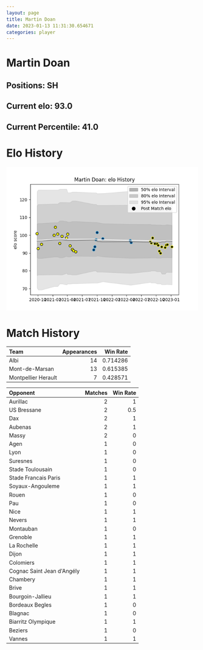 ```yaml
---  
layout: page  
title: Martin Doan  
date: 2023-01-13 11:31:30.654671  
categories: player  
---
```

# Martin Doan

## Positions: SH

## Current elo: 93.0

## Current Percentile: 41.0

# Elo History


![elo history](history_MartinDoan.png)
# Match History


| Team                |   Appearances |   Win Rate |
|:--------------------|--------------:|-----------:|
| Albi                |            14 |   0.714286 |
| Mont-de-Marsan      |            13 |   0.615385 |
| Montpellier Herault |             7 |   0.428571 |

| Opponent                   |   Matches |   Win Rate |
|:---------------------------|----------:|-----------:|
| Aurillac                   |         2 |        1   |
| US Bressane                |         2 |        0.5 |
| Dax                        |         2 |        1   |
| Aubenas                    |         2 |        1   |
| Massy                      |         2 |        0   |
| Agen                       |         1 |        0   |
| Lyon                       |         1 |        0   |
| Suresnes                   |         1 |        0   |
| Stade Toulousain           |         1 |        0   |
| Stade Francais Paris       |         1 |        1   |
| Soyaux-Angouleme           |         1 |        1   |
| Rouen                      |         1 |        0   |
| Pau                        |         1 |        0   |
| Nice                       |         1 |        1   |
| Nevers                     |         1 |        1   |
| Montauban                  |         1 |        0   |
| Grenoble                   |         1 |        1   |
| La Rochelle                |         1 |        1   |
| Dijon                      |         1 |        1   |
| Colomiers                  |         1 |        1   |
| Cognac Saint Jean d'Angély |         1 |        1   |
| Chambery                   |         1 |        1   |
| Brive                      |         1 |        1   |
| Bourgoin-Jallieu           |         1 |        1   |
| Bordeaux Begles            |         1 |        0   |
| Blagnac                    |         1 |        0   |
| Biarritz Olympique         |         1 |        1   |
| Beziers                    |         1 |        0   |
| Vannes                     |         1 |        1   |